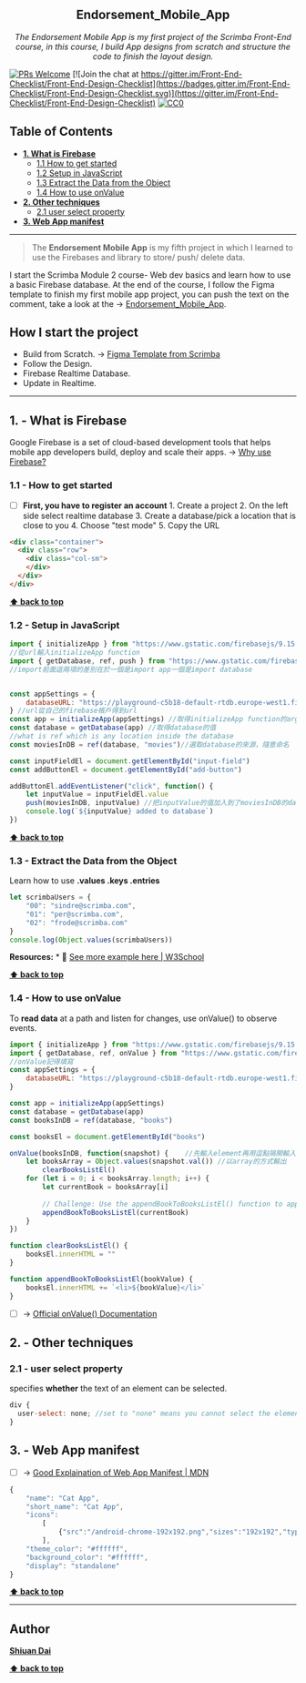 <h2 align="center">Endorsement_Mobile_App</h2>

<p align="center">
  <em> The Endorsement Mobile App is my first project of the Scrimba Front-End course, in this course, I build App designs from scratch and structure the code to finish the layout design.</em>
</p>

[![PRs Welcome](https://img.shields.io/badge/PRs-welcome-brightgreen.svg)](http://makeapullrequest.com) [![Join the chat at https://gitter.im/Front-End-Checklist/Front-End-Design-Checklist](https://badges.gitter.im/Front-End-Checklist/Front-End-Design-Checklist.svg)](https://gitter.im/Front-End-Checklist/Front-End-Design-Checklist) [![CC0](https://img.shields.io/badge/license-CC0-green.svg)](https://creativecommons.org/publicdomain/zero/1.0/)

## Table of Contents
* **[1. What is Firebase](#1---What-is-Firebase)**
	* [1.1 How to get started](#11---How-to-get-started)
	* [1.2 Setup in JavaScript](#12---Setup-in-JavaScript)
	* [1.3 Extract the Data from the Object](#13---Extract-the-Data-from-the-Object)
	* [1.4 How to use onValue](#14---How-to-use-onValue)
* **[2. Other techniques](#2---Other-techniques)**
	* [2.1 user select property](#21---user-select-property)
* **[3. Web App manifest](#3---Web-App-manifest)**

---

> The **Endorsement Mobile App** is my fifth project in which I learned to use the Firebases and library to store/ push/ delete data.

I start the Scrimba Module 2 course- Web dev basics and learn how to use a basic Firebase database. At the end of the course, I follow the Figma template to finish my first mobile app project, you can push the text on the comment, take a look at the → [Endorsement_Mobile_App](https://shiuandai.github.io/Endorsement_Mobile_App/).

## How I start the project

* Build from Scratch. → [Figma Template from Scrimba](https://www.figma.com/file/SgWlM7qkqTQa7fiGEcLKew/We-are-the-Champions?type=design&node-id=0-1&mode=design&t=5ELFpz5A5AhpKoqk-0)
* Follow the Design.
* Firebase Realtime Database.
* Update in Realtime.

---

## 1. - What is Firebase

Google Firebase is a set of cloud-based development tools that helps mobile app developers build, deploy and scale their apps. → [Why use Firebase?](https://www.techtarget.com/searchmobilecomputing/definition/Google-Firebase)

### 1.1 - How to get started

* [ ] **First, you have to register an account** 1. Create a project 2. On the left side select realtime database 3. Create a database/pick a location that is close to you 4. Choose "test mode" 5. Copy the URL

```html
<div class="container">
  <div class="row">
    <div class="col-sm">
    </div>
  </div>
</div>
```

**[⬆ back to top](#table-of-contents)**

### 1.2 - Setup in JavaScript

```js
import { initializeApp } from "https://www.gstatic.com/firebasejs/9.15.0/firebase-app.js"
//從url輸入initializeApp function
import { getDatabase, ref, push } from "https://www.gstatic.com/firebasejs/9.15.0/firebase-database.js"
//import前面這兩項的差別在於一個是import app一個是import database


const appSettings = {
    databaseURL: "https://playground-c5b18-default-rtdb.europe-west1.firebasedatabase.app"
} //url從自己的firebase帳戶得到url
const app = initializeApp(appSettings) //取得initializeApp function的argument
const database = getDatabase(app) //取得database的值
//what is ref which is any location inside the database
const moviesInDB = ref(database, "movies")//選取database的來源，隨意命名

const inputFieldEl = document.getElementById("input-field")
const addButtonEl = document.getElementById("add-button")

addButtonEl.addEventListener("click", function() {
    let inputValue = inputFieldEl.value
    push(moviesInDB, inputValue) //把inputValue的值加入到了moviesInDB的database
    console.log(`${inputValue} added to database`)
})
```

**[⬆ back to top](#table-of-contents)**

### 1.3 - Extract the Data from the Object

Learn how to use **.values .keys .entries**

```js example
let scrimbaUsers = {
    "00": "sindre@scrimba.com",
    "01": "per@scrimba.com",
    "02": "frode@scrimba.com"
}
console.log(Object.values(scrimbaUsers))
```

  __Resources:__
	* 📖 [See more example here | W3School](https://www.w3schools.com/python/ref_dictionary_values.asp)

**[⬆ back to top](#table-of-contents)**


### 1.4 - How to use onValue
To **read data** at a path and listen for changes, use onValue() to observe events. 

```js example
import { initializeApp } from "https://www.gstatic.com/firebasejs/9.15.0/firebase-app.js"
import { getDatabase, ref, onValue } from "https://www.gstatic.com/firebasejs/9.15.0/firebase-database.js"
//onValue記得填寫
const appSettings = {
    databaseURL: "https://playground-c5b18-default-rtdb.europe-west1.firebasedatabase.app/"
}

const app = initializeApp(appSettings)
const database = getDatabase(app)
const booksInDB = ref(database, "books")

const booksEl = document.getElementById("books")

onValue(booksInDB, function(snapshot) {    //先輸入element再用逗點隔開輸入function()
    let booksArray = Object.values(snapshot.val()) //以array的方式輸出
		clearBooksListEl()
    for (let i = 0; i < booksArray.length; i++) {
        let currentBook = booksArray[i]
        
        // Challenge: Use the appendBookToBooksListEl() function to append book instead of console logging
        appendBookToBooksListEl(currentBook)
    }
})

function clearBooksListEl() {
    booksEl.innerHTML = ""
}

function appendBookToBooksListEl(bookValue) {
    booksEl.innerHTML += `<li>${bookValue}</li>`
}
```
* [ ]  → [Official onValue() Documentation](https://firebase.google.com/docs/database/web/read-and-write) 

## 2. - Other techniques

### 2.1 - user select property

specifies **whether** the text of an element can be selected.

```js example
div {
  user-select: none; //set to "none" means you cannot select the element
}
```

## 3. - Web App manifest

* [ ]  → [Good Explaination of Web App Manifest | MDN](https://developer.mozilla.org/zh-TW/docs/Web/Manifest) 
```js example
{
    "name": "Cat App",
    "short_name": "Cat App",
    "icons":
        [
            {"src":"/android-chrome-192x192.png","sizes":"192x192","type":"image/png"},{"src":"/android-chrome-512x512.png","sizes":"512x512","type":"image/png"}
        ],
    "theme_color": "#ffffff",
    "background_color": "#ffffff",
    "display": "standalone"
}
```

**[⬆ back to top](#table-of-contents)**

---

## Author

**[Shiuan Dai](https://www.linkedin.com/in/shiuandai/)**

**[⬆ back to top](#table-of-contents)**


[6]:	https://guideguide.me/
[7]:	https://www.sketchapp.com/docs/canvas/rulers-guides-grids/
[8]:	https://getbootstrap.com/docs/4.0/layout/grid/
[9]:	http://flexboxgrid.com/
[10]: https://css-tricks.com/dont-overthink-it-grids/
[11]:	https://www.lifewire.com/aco-file-2619477
[16]:	http://bradfrost.com/blog/post/atomic-web-design/
[22]:	https://js.libhunt.com/
[23]:	https://bestof.js.org/
[28]:	https://gitter.im/Front-End-Checklist/Front-End-Design-Checklist
